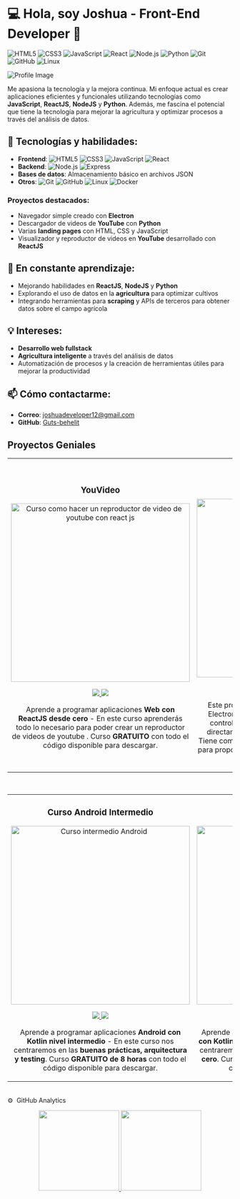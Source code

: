 
# 💻 Hola, soy Joshua - Front-End Developer 🌱

![HTML5](https://img.shields.io/badge/HTML5-E34F26?style=for-the-badge&logo=html5&logoColor=white)
![CSS3](https://img.shields.io/badge/CSS3-1572B6?style=for-the-badge&logo=css3&logoColor=white)
![JavaScript](https://img.shields.io/badge/JavaScript-F7DF1E?style=for-the-badge&logo=javascript&logoColor=black)
![React](https://img.shields.io/badge/React-61DAFB?style=for-the-badge&logo=react&logoColor=black)
![Node.js](https://img.shields.io/badge/Node.js-339933?style=for-the-badge&logo=nodedotjs&logoColor=white)
![Python](https://img.shields.io/badge/Python-3776AB?style=for-the-badge&logo=python&logoColor=white)
![Git](https://img.shields.io/badge/Git-F05032?style=for-the-badge&logo=git&logoColor=white)
![GitHub](https://img.shields.io/badge/GitHub-181717?style=for-the-badge&logo=github&logoColor=white)
![Linux](https://img.shields.io/badge/Linux-FCC624?style=for-the-badge&logo=linux&logoColor=black)

![Profile Image](https://i.pinimg.com/736x/9b/4e/e0/9b4ee057076232fb57c48cf80947f8a7.jpg)

Me apasiona la tecnología y la mejora continua. Mi enfoque actual es crear aplicaciones eficientes y funcionales utilizando tecnologías como **JavaScript**, **ReactJS**, **NodeJS** y **Python**. Además, me fascina el potencial que tiene la tecnología para mejorar la agricultura y optimizar procesos a través del análisis de datos.

## 🚀 Tecnologías y habilidades:
- **Frontend**: ![HTML5](https://img.shields.io/badge/HTML5-E34F26?style=for-the-badge&logo=html5&logoColor=white) ![CSS3](https://img.shields.io/badge/CSS3-1572B6?style=for-the-badge&logo=css3&logoColor=white) ![JavaScript](https://img.shields.io/badge/JavaScript-F7DF1E?style=for-the-badge&logo=javascript&logoColor=black) ![React](https://img.shields.io/badge/React-61DAFB?style=for-the-badge&logo=react&logoColor=black)
- **Backend**: ![Node.js](https://img.shields.io/badge/Node.js-339933?style=for-the-badge&logo=nodedotjs&logoColor=white) ![Express](https://img.shields.io/badge/Express-000000?style=for-the-badge&logo=express&logoColor=white) 
- **Bases de datos**: Almacenamiento básico en archivos JSON
- **Otros**: ![Git](https://img.shields.io/badge/Git-F05032?style=for-the-badge&logo=git&logoColor=white) ![GitHub](https://img.shields.io/badge/GitHub-181717?style=for-the-badge&logo=github&logoColor=white) ![Linux](https://img.shields.io/badge/Linux-FCC624?style=for-the-badge&logo=linux&logoColor=black) ![Docker](https://img.shields.io/badge/Docker-2496ED?style=for-the-badge&logo=docker&logoColor=white)

### Proyectos destacados:
- Navegador simple creado con **Electron**
- Descargador de videos de **YouTube** con **Python**
- Varias **landing pages** con HTML, CSS y JavaScript
- Visualizador y reproductor de videos en **YouTube** desarrollado con **ReactJS**

## 🌱 En constante aprendizaje:
- Mejorando habilidades en **ReactJS**, **NodeJS** y **Python**
- Explorando el uso de datos en la **agricultura** para optimizar cultivos
- Integrando herramientas para **scraping** y APIs de terceros para obtener datos sobre el campo agrícola

## 💡 Intereses:
- **Desarrollo web fullstack**
- **Agricultura inteligente** a través del análisis de datos
- Automatización de procesos y la creación de herramientas útiles para mejorar la productividad

## 📫 Cómo contactarme:
- **Correo**: [joshuadeveloper12@gmail.com](mailto:joshuadeveloper12@gmail.com)
- **GitHub**: [Guts-behelit](https://github.com/Guts-behelit)

## Proyectos Geniales

<table>
<tr>
<td width="50%">
<h3 align="center">YouVideo</h3>
<div align="center">
<a href="https://github.com/ArisGuimera/Android-Expert" target="_blank"><img src="https://i.ytimg.com/vi/eQlewUEDmng/hq720.jpg?sqp=-oaymwEcCNAFEJQDSFXyq4qpAw4IARUAAIhCGAFwAcABBg==&rs=AOn4CLAtyRPS9hD6dGeLW08RYYAgiG-BUg" width="400" alt="Curso como hacer un reproductor de video de youtube con react js"></a>
<p>
<a href="https://github.com/Guts-behelit/youtube" target="_blank">
<img src="https://img.shields.io/badge/CÓDIGO-ff9?style=for-the-badge&logo=github&logoColor=black">
</a>
<a href="https://www.youtube.com/watch?v=eQlewUEDmng" target="_blank">
<img src="https://img.shields.io/badge/-Youtube-green?style=for-the-badge&color=FF0000">
</a>
</p>
<p>Aprende a programar aplicaciones <strong>Web  con ReactJS desde cero</strong> - En este curso aprenderás todo lo necesario para poder crear un reproductor de videos de youtube . Curso <strong>GRATUITO </strong> con todo el código disponible para descargar.</p>
</div>
                                                                                      
</td>

<td width="50%">
               <br>
<h3 align="center">Browser</h3>
<div align="center">                                       
<a href="https://github.com/ArisGuimera/SimpleAndroidMVVM" target="_blank"><img src="https://i.ytimg.com/vi/pqMofLNaPOI/hqdefault.jpg?sqp=-oaymwE2COADEI4CSFXyq4qpAygIARUAAIhCGAFwAcABBvABAfgBxAWAAuADigIMCAAQARhlIGUoZTAP&rs=AOn4CLATtTxbYxvjNvWy2jpL7yThAvCRoA" width="400" alt="Curso arquitectura MVVM"></a>
<br>
<p>
<a href="https://github.com/Guts-behelit/browser-google" target="_blank">
<img src="https://img.shields.io/badge/C%C3%93DIGO-80ffaa?style=for-the-badge&logo=github&logoColor=black">
</a>
<a href="https://youtu.be/pqMofLNaPOI" target="_blank">
<img src="https://img.shields.io/badge/-Youtube-green?style=for-the-badge&color=3fFD7f">
</a>
</p>
</p>Este proyecto es un navegador construido con ElectronJS. Permite a los usuarios buscar, ver, controlar e ingresar a sus sitios web favoritos directamente desde la interfaz de la aplicación. Tiene como buscador predeterminado DuckDuckGo para proporcionar una experiencia fluida y moderna, sin rastreadores ni anuncios.</p>
</div>                                                             
</table>                                                                                 
</div>
<br>

<table>
<tr>
<td width="50%">
<h3 align="center">Curso Android Intermedio</h3>
<div align="center">
<a href="https://github.com/ArisGuimera/Android-Expert-Intermedio" target="_blank"><img src="https://i.imgur.com/V48W0sU.jpg" width="400" alt="Curso intermedio Android"></a>
<p>
<a href="https://github.com/ArisGuimera/Android-Expert-Intermedio" target="_blank">
<img src="https://img.shields.io/badge/CÓDIGO-ff9?style=for-the-badge&logo=github&logoColor=black">
</a>
<a href="https://youtu.be/UaR7GSNACsM" target="_blank">
<img src="https://img.shields.io/badge/-Youtube-green?style=for-the-badge&color=fbfc40">
</a>
</p>
<p>Aprende a programar aplicaciones <strong>Android con Kotlin nivel intermedio</strong> - En este curso nos centraremos en las <strong>buenas prácticas, arquitectura y testing</strong>. Curso <strong>GRATUITO de 8 horas</strong> con todo el código disponible para descargar.</p>
</div>
                                                                                      
</td>       

<td width="50%">
<h3 align="center">Curso Kotlin Multiplatform</h3>
<div align="center">
<a href="https://github.com/ArisGuimera/Curso-Kotlin-Multiplatform" target="_blank"><img src="https://i.imgur.com/nDDp1Ra.jpg" width="400" alt="Curso Kotlin Multiplatform"></a>
<p>
<a href="https://github.com/ArisGuimera/Curso-Kotlin-Multiplatform" target="_blank">
<img src="https://img.shields.io/badge/C%C3%93DIGO-cfaae0?style=for-the-badge&logo=github&logoColor=black">
</a>
<a href="https://youtube.com/playlist?list=PL8ie04dqq7_NUvBcMMosVRAbqZDWmRzX3&si=FdS-Z07ZFAUjDHAE" target="_blank">
<img src="https://img.shields.io/badge/-Youtube-green?style=for-the-badge&color=ff00f4">
</a>
</p>
<p>Aprende a programar aplicaciones <strong>multiplataform con Kotlin y Jetpack Compose</strong> - En este curso nos centraremos en dominar Kotlin Multiplatform <strong>desde cero</strong>. Curso <strong>GRATUITO</strong> (en desarrollo) con todo el código disponible para descargar.</p>
</div>
                                                                                      
</td>  
</table>                                                                                 
</div>
<br>
⚙️ &nbsp;GitHub Analytics

<p align="center">
<a href="https://github.com/ArisGuimera">
  <img height="180em" src="https://github-readme-stats-eight-theta.vercel.app/api?username=joshuaelliot&show_icons=true&theme=algolia&include_all_commits=true&count_private=true"/>
  <img height="180em" src="https://github-readme-stats-eight-theta.vercel.app/api/top-langs/?username=joshuaelliot&layout=compact&langs_count=8&theme=algolia"/>
</a>
</p>
